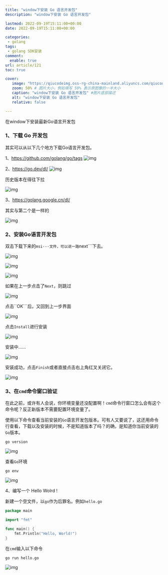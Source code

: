 ```yaml
---
title: "window下安装 Go 语言开发包"
description: "window下安装 Go 语言开发包"

lastmod: 2022-09-19T15:11:00+00:00
date: 2022-09-19T15:11:00+00:00

categories:
 - golang
tags:
 - golang SDK安装
comment:
  enable: true
url: article/121
toc: true

cover:
   image: "https://qiucodeimg.oss-rg-china-mainland.aliyuncs.com/qiucode2020/1663598639199.png" #图片路径例如：posts/tech/123/123.png
   zoom: 50% # 图片大小，例如填写 50% 表示原图像的一半大小
   caption: "window下安装 Go 语言开发包" #图片底部描述
   alt: "window下安装 Go 语言开发包"
   relative: false

---
```


在window下安装最新Go语言开发包

<!--more-->

### 1、下载 Go 开发包

其实可以从以下几个地方下载Go语言开发包。

1、https://github.com/golang/go/tags
![img](https://qiucodeimg.oss-rg-china-mainland.aliyuncs.com/qiucode2020/1663598639199.png)

2、https://go.dev/dl/
![img](https://qiucodeimg.oss-rg-china-mainland.aliyuncs.com/qiucode2020/1663598735379.png)

历史版本在得往下拉

![img](https://qiucodeimg.oss-rg-china-mainland.aliyuncs.com/qiucode2020/1663598833058.png)

3、https://golang.google.cn/dl/

其实与第二个是一样的

![img](https://qiucodeimg.oss-rg-china-mainland.aliyuncs.com/qiucode2020/1663598902281.png)

### 2、安装Go语言开发包

双击下载下来的`msi···文件，可以说一路`next```下去。

![img](https://qiucodeimg.oss-rg-china-mainland.aliyuncs.com/qiucode2020/1663599118908.png)

![img](https://qiucodeimg.oss-rg-china-mainland.aliyuncs.com/qiucode2020/1663599194063.png)

![img](https://qiucodeimg.oss-rg-china-mainland.aliyuncs.com/qiucode2020/1663599254749.png)

如果在上一步点击了`Next`，则跳过

![img](https://qiucodeimg.oss-rg-china-mainland.aliyuncs.com/qiucode2020/1663599315043.png)

点击``OK```后，又回到上一步界面

![img](https://qiucodeimg.oss-rg-china-mainland.aliyuncs.com/qiucode2020/1663599380311.png)

点击`Install`进行安装

![img](https://qiucodeimg.oss-rg-china-mainland.aliyuncs.com/qiucode2020/1663599440792.png)

安装中……

![img](https://qiucodeimg.oss-rg-china-mainland.aliyuncs.com/qiucode2020/1663599510397.png)

安装成功，点击`Finish`或者直接点击右上角红叉关闭它。

![img](https://qiucodeimg.oss-rg-china-mainland.aliyuncs.com/qiucode2020/1663599579732.png)

### 3、在```cmd```命令窗口验证

在此之前，或许有人会说，你环境变量还没配置啊！`cmd`命令行窗口怎么会有这个命令呢？反正新版本不需要配置环境变量了。

使用以下命令查看当前安装的`Go`语言开发包版本。可有人又要说了，这还用命令行查看，下载以及安装的时候，不是知道版本了吗？的确，是知道你当前安装的`Go`版本。

```shell
go version
```



![img](https://qiucodeimg.oss-rg-china-mainland.aliyuncs.com/qiucode2020/1663599716669.png)

查看`Go`环境

```shell
go env
```



![img](https://qiucodeimg.oss-rg-china-mainland.aliyuncs.com/qiucode2020/1663599769083.png)

4、编写一个 Hello Wolrd !

新建一个空文件，以`go`作为后罪名。例如`hello.go`

```go
package main

import "fmt"

func main() {
    fmt.Println("Hello, World!")
}
```



在`cmd`输入以下命令

```shell
go run hello.go
```



![img](https://qiucodeimg.oss-rg-china-mainland.aliyuncs.com/qiucode2020/1663600067114.png)